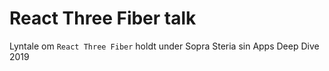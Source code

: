 # React Three Fiber talk

Lyntale om `React Three Fiber` holdt under Sopra Steria sin Apps Deep Dive 2019
